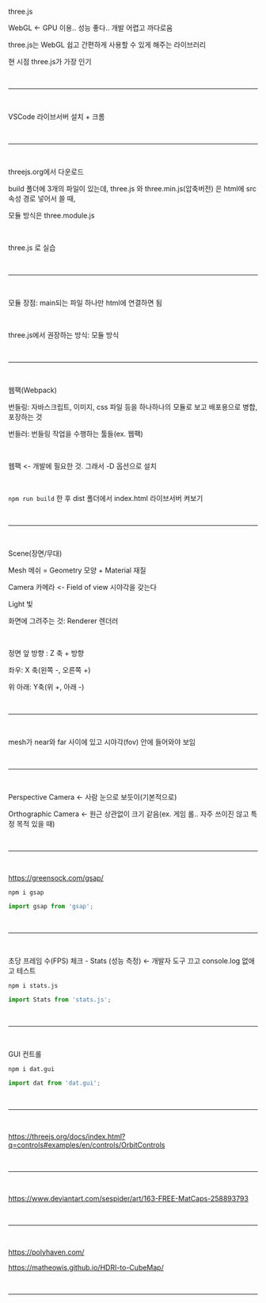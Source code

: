 three.js

WebGL <- GPU 이용.. 성능 좋다.. 개발 어렵고 까다로움

three.js는 WebGL 쉽고 간편하게 사용할 수 있게 해주는 라이브러리

현 시점 three.js가 가장 인기

<br />

---

<br />

VSCode 라이브서버 설치 + 크롬

<br />

---

<br />

threejs.org에서 다운로드

build 폴더에 3개의 파일이 있는데, three.js 와 three.min.js(압축버전) 은 html에 src 속성 경로 넣어서 쓸 때,

모듈 방식은 three.module.js

<br />

three.js 로 실습

<br />

---

<br />

모듈 장점: main되는 파일 하나만 html에 연결하면 됨

<br />

three.js에서 권장하는 방식: 모듈 방식

<br />

---

<br />

웹팩(Webpack)

번들링: 자바스크립트, 이미지, css 파일 등을 하나하나의 모듈로 보고 배포용으로 병합, 포장하는 것

번들러: 번들링 작업을 수행하는 툴들(ex. 웹팩)

<br />

웹팩 <- 개발에 필요한 것. 그래서 -D 옵션으로 설치

<br />

`npm run build` 한 후 dist 폴더에서 index.html 라이브서버 켜보기

<br />

---

<br />

Scene(장면/무대)

Mesh 메쉬 = Geometry 모양 + Material 재질

Camera 카메라 <- Field of view 시야각을 갖는다

Light 빛

화면에 그려주는 것: Renderer 렌더러

<br />

정면 앞 방향 : Z 축 + 방향

좌우: X 축(왼쪽 -, 오른쪽 +)

위 아래: Y축(위 +, 아래 -)

<br />

---

<br />

mesh가 near와 far 사이에 있고 시야각(fov) 안에 들어와야 보임

<br />

---

<br />

Perspective Camera <- 사람 눈으로 보듯이(기본적으로)

Orthographic Camera <- 원근 상관없이 크기 같음(ex. 게임 롤.. 자주 쓰이진 않고 특정 목적 있을 때)

<br />

---

<br />

https://greensock.com/gsap/

`npm i gsap`

```javascript
import gsap from 'gsap';
```

<br />

---

<br />

초당 프레임 수(FPS) 체크 - Stats (성능 측정) <- 개발자 도구 끄고 console.log 없애고 테스트

`npm i stats.js`

```javascript
import Stats from 'stats.js';
```

<br />

---

<br />

GUI 컨트롤

`npm i dat.gui`

```javascript
import dat from 'dat.gui';
```

<br />

---

<br />

https://threejs.org/docs/index.html?q=controls#examples/en/controls/OrbitControls

<br />

---

<br />

https://www.deviantart.com/sespider/art/163-FREE-MatCaps-258893793

<br />

---

<br />

https://polyhaven.com/

https://matheowis.github.io/HDRI-to-CubeMap/

<br />

---

<br />
